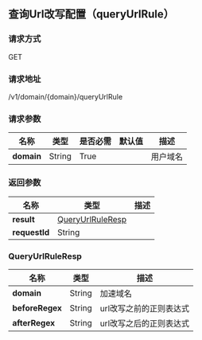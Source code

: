 ## 查询Url改写配置（queryUrlRule）


### 请求方式
GET

### 请求地址
/v1/domain/{domain}/queryUrlRule

### 请求参数
|名称|类型|是否必需|默认值|描述|
|---|---|---|---|---|
|**domain**|String|True| |用户域名|


### 返回参数
|名称|类型|描述|
|---|---|---|
|**result**|[QueryUrlRuleResp](queryurlrule#result)| |
|**requestId**|String| |

### <div id="QueryUrlRuleResp">QueryUrlRuleResp</div>
|名称|类型|描述|
|---|---|---|
|**domain**|String|加速域名|
|**beforeRegex**|String|url改写之前的正则表达式|
|**afterRegex**|String|url改写之后的正则表达式|
